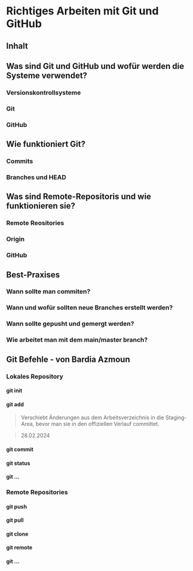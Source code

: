 # Richtiges Arbeiten mit Git und GitHub

## Inhalt

## Was sind Git und GitHub und wofür werden die Systeme verwendet?

### Versionskontrollsysteme

### Git

### GitHub

## Wie funktioniert Git?

### Commits

### Branches und HEAD

## Was sind Remote-Repositoris und wie funktionieren sie?

### Remote Reositories

### Origin

### GitHub

## Best-Praxises

### Wann sollte man commiten?

### Wann und wofür sollten neue Branches erstellt werden?

### Wann sollte gepusht und gemergt werden?

### Wie arbeitet man mit dem main/master branch?

## Git Befehle - von Bardia Azmoun

### Lokales Repository

#### git init
> 

#### git add
> Verschiebt Änderungen aus dem Arbeitsverzeichnis in die Staging-Area, bevor man sie in den offiziellen Verlauf committet.

> 28.02.2024

#### git commit
> 

#### git status
> 

#### git ...

### Remote Repositories

#### git push
> 

#### git pull
> 

#### git clone
> 

#### git remote
> 

#### git ...
